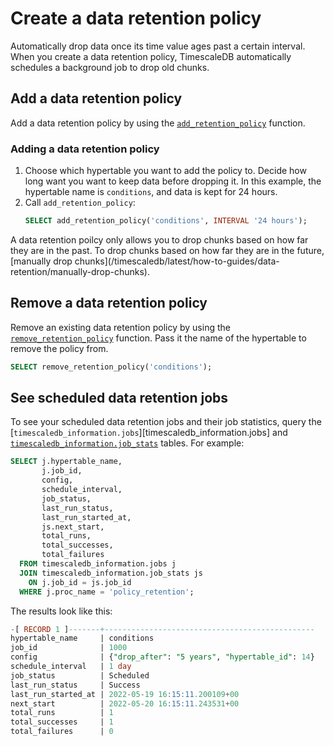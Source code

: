 # Create a data retention policy
Automatically drop data once its time value ages past a certain interval. When
you create a data retention policy, TimescaleDB automatically schedules a
background job to drop old chunks.

## Add a data retention policy
Add a data retention policy by using the
[`add_retention_policy`][add_retention_policy] function.

<procedure>

### Adding a data retention policy
1.  Choose which hypertable you want to add the policy to. Decide how long want
    you want to keep data before dropping it. In this example, the hypertable
    name is `conditions`, and data is kept for 24 hours.
1.  Call `add_retention_policy`:
    ```sql
    SELECT add_retention_policy('conditions', INTERVAL '24 hours');
    ```

</procedure>

<highlight type="note">
A data retention poilcy only allows you to drop chunks based on how far they are
in the past. To drop chunks based on how far they are in the future,
[manually drop chunks](/timescaledb/latest/how-to-guides/data-retention/manually-drop-chunks).
</highlight>

## Remove a data retention policy
Remove an existing data retention policy by using the
[`remove_retention_policy`][remove_retention_policy] function. Pass it the name
of the hypertable to remove the policy from.
```sql
SELECT remove_retention_policy('conditions');
```

## See scheduled data retention jobs
To see your scheduled data retention jobs and their job statistics, query the
[`timescaledb_information.jobs`][timescaledb_information.jobs] and
[`timescaledb_information.job_stats`][timescaledb_information.job_stats] tables.
For example:
```sql
SELECT j.hypertable_name,
       j.job_id,
       config,
       schedule_interval,
       job_status,
       last_run_status,
       last_run_started_at,
       js.next_start,
       total_runs,
       total_successes,
       total_failures
  FROM timescaledb_information.jobs j
  JOIN timescaledb_information.job_stats js
    ON j.job_id = js.job_id
  WHERE j.proc_name = 'policy_retention';
```

The results look like this:
```sql
-[ RECORD 1 ]-------+-----------------------------------------------
hypertable_name     | conditions
job_id              | 1000
config              | {"drop_after": "5 years", "hypertable_id": 14}
schedule_interval   | 1 day
job_status          | Scheduled
last_run_status     | Success
last_run_started_at | 2022-05-19 16:15:11.200109+00
next_start          | 2022-05-20 16:15:11.243531+00
total_runs          | 1
total_successes     | 1
total_failures      | 0
```

[add_retention_policy]: /api/:currentVersion:/data-retention/add_retention_policy
[remove_retention_policy]: /api/:currentVersion:/data-retention/remove_retention_policy 
[timescaledb_information.job]: /api/:currentVersion:/informational-views/jobs/
[timescaledb_information.job_stats]: /api/:currentVersion:/informational-views/job_stats/
